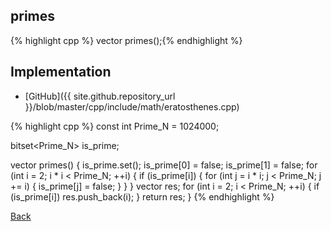 ## primes

{% highlight cpp %}
vector<int> primes();{% endhighlight %}

## Implementation

- [GitHub]({{ site.github.repository_url }}/blob/master/cpp/include/math/eratosthenes.cpp)

{% highlight cpp %}
const int Prime_N = 1024000;

bitset<Prime_N> is_prime;

vector<int> primes() {
  is_prime.set();
  is_prime[0] = false;
  is_prime[1] = false;
  for (int i = 2; i * i < Prime_N; ++i) {
    if (is_prime[i]) {
      for (int j = i * i; j < Prime_N; j += i) {
        is_prime[j] = false;
      }
    }
  }
  vector<int> res;
  for (int i = 2; i < Prime_N; ++i) {
    if (is_prime[i]) res.push_back(i);
  }
  return res;
}
{% endhighlight %}

[Back](../..)
